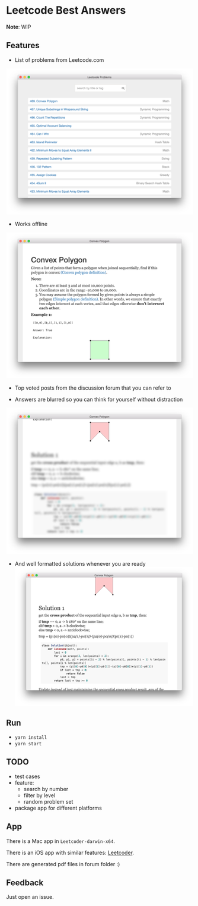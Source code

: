 # Leetcode Best Answers

**Note**: WIP

## Features

- List of problems from Leetcode.com

![App](./screenshots/app.png)

- Works offline

![Problem](./screenshots/problem.png)

- Top voted posts from the discussion forum that you can refer to

- Answers are blurred so you can think for yourself without distraction

![hide answers](./screenshots/hide.png)

- And well formatted solutions whenever you are ready
![Show answers](./screenshots/show.png)

## Run

- `yarn install`
- `yarn start`

## TODO

- test cases
- feature:
  - search by number
  - filter by level
  - random problem set
- package app for different platforms

## App

There is a Mac app in `Leetcoder-darwin-x64`.

There is an iOS app with similar features: [Leetcoder](https://itunes.apple.com/us/app/leetcoder/id1069760709?mt=8).

There are generated pdf files in forum folder :)

## Feedback

Just open an issue.
